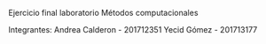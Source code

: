 Ejercicio final laboratorio Métodos computacionales

Integrantes:
Andrea Calderon - 201712351
Yecid Gómez - 201713177
